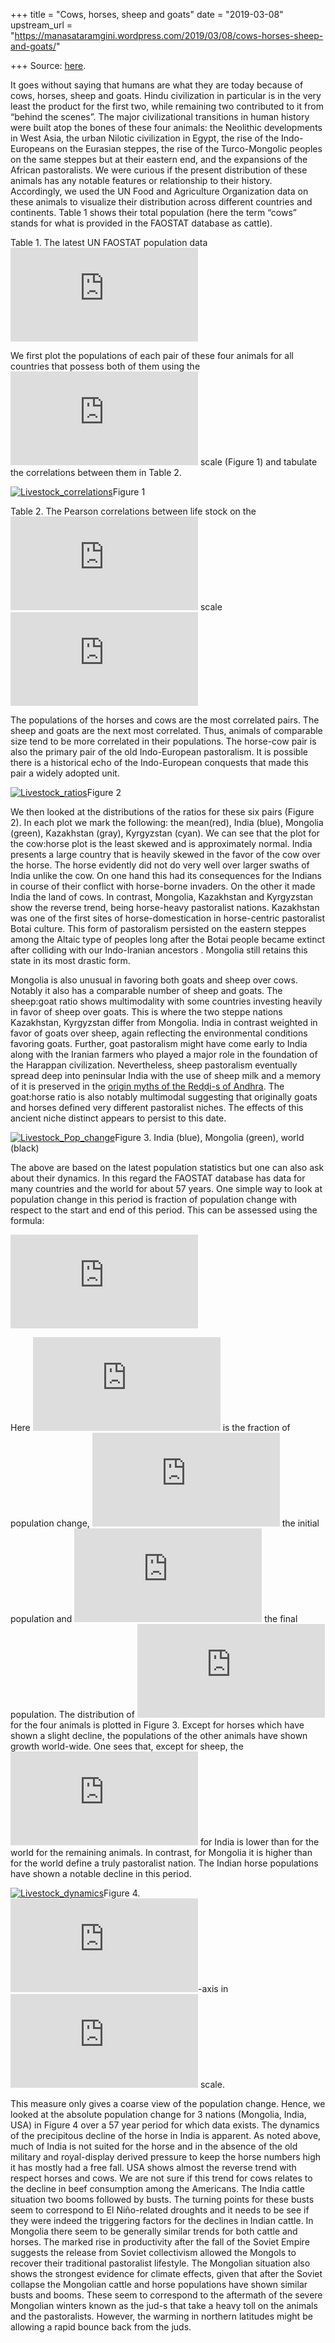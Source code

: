 +++
title = "Cows, horses, sheep and goats"
date = "2019-03-08"
upstream_url = "https://manasataramgini.wordpress.com/2019/03/08/cows-horses-sheep-and-goats/"

+++
Source: [here](https://manasataramgini.wordpress.com/2019/03/08/cows-horses-sheep-and-goats/).

It goes without saying that humans are what they are today because of cows, horses, sheep and goats. Hindu civilization in particular is in the very least the product for the first two, while remaining two contributed to it from “behind the scenes”. The major civilizational transitions in human history were built atop the bones of these four animals: the Neolithic developments in West Asia, the urban Nilotic civilization in Egypt, the rise of the Indo-Europeans on the Eurasian steppes, the rise of the Turco-Mongolic peoples on the same steppes but at their eastern end, and the expansions of the African pastoralists. We were curious if the present distribution of these animals has any notable features or relationship to their history. Accordingly, we used the UN Food and Agriculture Organization data on these animals to visualize their distribution across different countries and continents. Table 1 shows their total population (here the term “cows” stands for what is provided in the FAOSTAT database as cattle).

Table 1. The latest UN FAOSTAT population data  
![\\begin{tabular}{lr} \\hline Animal & Population \\\\ \\hline Cows &
1491687240 \\\\ Sheep & 1202430935 \\\\ Goats & 1034406504 \\\\ Horses & 60566601 \\\\ \\hline \\end{tabular}](https://s0.wp.com/latex.php?latex=%5Cbegin%7Btabular%7D%7Blr%7D+%5Chline+Animal+%26+Population+%5C%5C+%5Chline+Cows+%26+1491687240+%5C%5C+Sheep+%26+1202430935+%5C%5C+Goats+%26+1034406504+%5C%5C+Horses+%26+60566601+%5C%5C+%5Chline+%5Cend%7Btabular%7D&bg=ffffff&fg=333333&s=0&c=20201002)

We first plot the populations of each pair of these four animals for all countries that possess both of them using the
![\\log\_{10}](https://s0.wp.com/latex.php?latex=%5Clog_%7B10%7D&bg=ffffff&fg=333333&s=0&c=20201002)
scale (Figure 1) and tabulate the correlations between them in Table 2.

[![Livestock_correlations](https://manasataramgini.files.wordpress.com/2019/03/livestock_correlations.png?w=640)](https://manasataramgini.files.wordpress.com/2019/03/livestock_correlations.png)Figure 1

Table 2. The Pearson correlations between life stock on the
![\\log\_{10}](https://s0.wp.com/latex.php?latex=%5Clog_%7B10%7D&bg=ffffff&fg=333333&s=0&c=20201002)
scale  
![\\begin{tabular}{rrrrr} \\hline & Cows & Horses & Goats & Sheep \\\\
\\hline Cows & 1.00 & & & \\\\ Horses & 0.85 & 1.00 & & \\\\ Goats & 0.81 & 0.66 & 1.00 & \\\\ Sheep & 0.80 & 0.72 & 0.83 & 1.00 \\\\ \\hline \\end{tabular}](https://s0.wp.com/latex.php?latex=%5Cbegin%7Btabular%7D%7Brrrrr%7D+%5Chline+%26+Cows+%26+Horses+%26+Goats+%26+Sheep+%5C%5C+%5Chline+Cows+%26+1.00+%26+%26+%26+%5C%5C+Horses+%26+0.85+%26+1.00+%26+%26+%5C%5C+Goats+%26+0.81+%26+0.66+%26+1.00+%26+%5C%5C+Sheep+%26+0.80+%26+0.72+%26+0.83+%26+1.00+%5C%5C+%5Chline+%5Cend%7Btabular%7D&bg=ffffff&fg=333333&s=0&c=20201002)

The populations of the horses and cows are the most correlated pairs. The sheep and goats are the next most correlated. Thus, animals of comparable size tend to be more correlated in their populations. The horse-cow pair is also the primary pair of the old Indo-European pastoralism. It is possible there is a historical echo of the Indo-European conquests that made this pair a widely adopted unit.

[![Livestock_ratios](https://manasataramgini.files.wordpress.com/2019/03/livestock_ratios.png?w=640)](https://manasataramgini.files.wordpress.com/2019/03/livestock_ratios.png)Figure 2

We then looked at the distributions of the ratios for these six pairs
(Figure 2). In each plot we mark the following: the mean(red), India
(blue), Mongolia (green), Kazakhstan (gray), Kyrgyzstan (cyan). We can
see that the plot for the cow:horse plot is the least skewed and is approximately normal. India presents a large country that is heavily skewed in the favor of the cow over the horse. The horse evidently did not do very well over larger swaths of India unlike the cow. On one hand this had its consequences for the Indians in course of their conflict with horse-borne invaders. On the other it made India the land of cows. In contrast, Mongolia, Kazakhstan and Kyrgyzstan show the reverse trend, being horse-heavy pastoralist nations. Kazakhstan was one of the first sites of horse-domestication in horse-centric pastoralist Botai culture. This form of pastoralism persisted on the eastern steppes among the Altaic type of peoples long after the Botai people became extinct after colliding with our Indo-Iranian ancestors . Mongolia still retains this state in its most drastic form.

Mongolia is also unusual in favoring both goats and sheep over cows. Notably it also has a comparable number of sheep and goats. The sheep:goat ratio shows multimodality with some countries investing heavily in favor of sheep over goats. This is where the two steppe nations Kazakhstan, Kyrgyzstan differ from Mongolia. India in contrast weighted in favor of goats over sheep, again reflecting the environmental conditions favoring goats. Further, goat pastoralism might have come early to India along with the Iranian farmers who played a major role in the foundation of the Harappan civilization. Nevertheless, sheep pastoralism eventually spread deep into peninsular India with the use of sheep milk and a memory of it is preserved in the [origin myths of the Reḍḍi-s of Andhra](https://manasataramgini.wordpress.com/2003/09/01/masi-reddi/). The goat:horse ratio is also notably multimodal suggesting that originally goats and horses defined very different pastoralist niches. The effects of this ancient niche distinct appears to persist to this date.

[![Livestock_Pop_change](https://manasataramgini.files.wordpress.com/2019/03/livestock_pop_change.png?w=640)](https://manasataramgini.files.wordpress.com/2019/03/livestock_pop_change.png)Figure 3. India (blue), Mongolia (green), world (black)

The above are based on the latest population statistics but one can also ask about their dynamics. In this regard the FAOSTAT database has data for many countries and the world for about 57 years. One simple way to look at population change in this period is fraction of population change with respect to the start and end of this period. This can be assessed using the formula:

![f\_{pc}=\\dfrac{2(p_f-p_i)}{p_f+p_i}](https://s0.wp.com/latex.php?latex=f_%7Bpc%7D%3D%5Cdfrac%7B2%28p_f-p_i%29%7D%7Bp_f%2Bp_i%7D&bg=ffffff&fg=333333&s=0&c=20201002)

Here
![f\_{pc}](https://s0.wp.com/latex.php?latex=f_%7Bpc%7D&bg=ffffff&fg=333333&s=0&c=20201002)
is the fraction of population change,
![p_i](https://s0.wp.com/latex.php?latex=p_i&bg=ffffff&fg=333333&s=0&c=20201002)
the initial population and
![p_f](https://s0.wp.com/latex.php?latex=p_f&bg=ffffff&fg=333333&s=0&c=20201002)
the final population. The distribution of
![f\_{pc}](https://s0.wp.com/latex.php?latex=f_%7Bpc%7D&bg=ffffff&fg=333333&s=0&c=20201002)
for the four animals is plotted in Figure 3. Except for horses which have shown a slight decline, the populations of the other animals have shown growth world-wide. One sees that, except for sheep, the
![f\_{pc}](https://s0.wp.com/latex.php?latex=f_%7Bpc%7D&bg=ffffff&fg=333333&s=0&c=20201002)
for India is lower than for the world for the remaining animals. In contrast, for Mongolia it is higher than for the world define a truly pastoralist nation. The Indian horse populations have shown a notable decline in this period.

[![Livestock_dynamics](https://manasataramgini.files.wordpress.com/2019/03/livestock_dynamics.png?w=640)](https://manasataramgini.files.wordpress.com/2019/03/livestock_dynamics.png)Figure 4.
![y](https://s0.wp.com/latex.php?latex=y&bg=ffffff&fg=333333&s=0&c=20201002)-axis
in
![\\log\_{10}](https://s0.wp.com/latex.php?latex=%5Clog_%7B10%7D&bg=ffffff&fg=333333&s=0&c=20201002)
scale.

This measure only gives a coarse view of the population change. Hence, we looked at the absolute population change for 3 nations (Mongolia, India, USA) in Figure 4 over a 57 year period for which data exists. The dynamics of the precipitous decline of the horse in India is apparent. As noted above, much of India is not suited for the horse and in the absence of the old military and royal-display derived pressure to keep the horse numbers high it has mostly had a free fall. USA shows almost the reverse trend with respect horses and cows. We are not sure if this trend for cows relates to the decline in beef consumption among the Americans. The India cattle situation two booms followed by busts. The turning points for these busts seem to correspond to El Niño-related droughts and it needs to be see if they were indeed the triggering factors for the declines in Indian cattle. In Mongolia there seem to be generally similar trends for both cattle and horses. The marked rise in productivity after the fall of the Soviet Empire suggests the release from Soviet collectivism allowed the Mongols to recover their traditional pastoralist lifestyle. The Mongolian situation also shows the strongest evidence for climate effects, given that after the Soviet collapse the Mongolian cattle and horse populations have shown similar busts and booms. These seem to correspond to the aftermath of the severe Mongolian winters known as the jud-s that take a heavy toll on the animals and the pastoralists. However, the warming in northern latitudes might be allowing a rapid bounce back from the juds.
